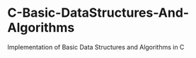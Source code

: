# C-Basic-DataStructures-And-Algorithms
Implementation of Basic Data Structures and Algorithms in C
